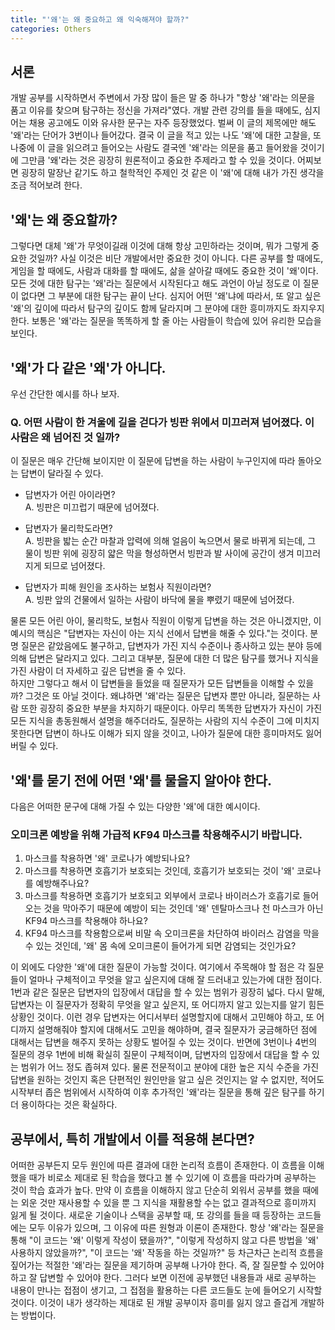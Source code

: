 ```yaml
---
title: "'왜'는 왜 중요하고 왜 익숙해져야 할까?"
categories: Others
---
```


## 서론

개발 공부를 시작하면서 주변에서 가장 많이 들은 말 중 하나가 "항상 '왜'라는 의문을 품고 이유를 찾으며 탐구하는 정신을 가져라"였다. 개발 관련 강의를 들을 때에도, 심지어는 채용 공고에도 이와 유사한 문구는 자주 등장했었다. 벌써 이 글의 제목에만 해도 '왜'라는 단어가 3번이나 들어갔다. 결국 이 글을 적고 있는 나도 '왜'에 대한 고찰을, 또 나중에 이 글을 읽으려고 들어오는 사람도 결국엔 '왜'라는 의문을 품고 들어왔을 것이기에 그만큼 '왜'라는 것은 굉장히 원론적이고 중요한 주제라고 할 수 있을 것이다. 어찌보면 굉장히 말장난 같기도 하고 철학적인 주제인 것 같은 이 '왜'에 대해 내가 가진 생각을 조금 적어보려 한다.

## '왜'는 왜 중요할까?

그렇다면 대체 '왜'가 무엇이길래 이것에 대해 항상 고민하라는 것이며, 뭐가 그렇게 중요한 것일까? 사실 이것은 비단 개발에서만 중요한 것이 아니다. 다른 공부를 할 때에도, 게임을 할 때에도, 사람과 대화를 할 때에도, 삶을 살아갈 때에도 중요한 것이 '왜'이다. 모든 것에 대한 탐구는 '왜'라는 질문에서 시작된다고 해도 과언이 아닐 정도로 이 질문이 없다면 그 부분에 대한 탐구는 끝이 난다. 심지어 어떤 '왜'냐에 따라서, 또 알고 싶은 '왜'의 깊이에 따라서 탐구의 깊이도 함께 달라지며 그 분야에 대한 흥미까지도 좌지우지한다. 보통은 '왜'라는 질문을 똑똑하게 할 줄 아는 사람들이 학습에 있어 유리한 모습을 보인다.

## '왜'가 다 같은 '왜'가 아니다.

우선 간단한 예시를 하나 보자.

### Q. 어떤 사람이 한 겨울에 길을 걷다가 빙판 위에서 미끄러져 넘어졌다. 이 사람은 왜 넘어진 것 일까?

이 질문은 매우 간단해 보이지만 이 질문에 답변을 하는 사람이 누구인지에 따라 돌아오는 답변이 달라질 수 있다.

- 답변자가 어린 아이라면?  
  A. 빙판은 미끄럽기 때문에 넘어졌다.

- 답변자가 물리학도라면?  
  A. 빙판을 밟는 순간 마찰과 압력에 의해 얼음이 녹으면서 물로 바뀌게 되는데, 그 물이 빙판 위에 굉장히 얇은 막을 형성하면서 빙판과 발 사이에 공간이 생겨 미끄러지게 되므로 넘어졌다.

- 답변자가 피해 원인을 조사하는 보험사 직원이라면?  
  A. 빙판 앞의 건물에서 일하는 사람이 바닥에 물을 뿌렸기 때문에 넘어졌다.

물론 모든 어린 아이, 물리학도, 보험사 직원이 이렇게 답변을 하는 것은 아니겠지만, 이 예시의 핵심은 "답변자는 자신이 아는 지식 선에서 답변을 해줄 수 있다."는 것이다. 분명 질문은 같았음에도 불구하고, 답변자가 가진 지식 수준이나 종사하고 있는 분야 등에 의해 답변은 달라지고 있다. 그리고 대부분, 질문에 대한 더 많은 탐구를 했거나 지식을 가진 사람이 더 자세하고 깊은 답변을 줄 수 있다.  
하지만 그렇다고 해서 이 답변들을 들었을 때 질문자가 모든 답변들을 이해할 수 있을까? 그것은 또 아닐 것이다. 왜냐하면 '왜'라는 질문은 답변자 뿐만 아니라, 질문하는 사람 또한 굉장히 중요한 부분을 차지하기 때문이다. 아무리 똑똑한 답변자가 자신이 가진 모든 지식을 총동원해서 설명을 해주더라도, 질문하는 사람의 지식 수준이 그에 미치지 못한다면 답변이 하나도 이해가 되지 않을 것이고, 나아가 질문에 대한 흥미마저도 잃어버릴 수 있다.

## '왜'를 묻기 전에 어떤 '왜'를 물을지 알아야 한다.

다음은 어떠한 문구에 대해 가질 수 있는 다양한 '왜'에 대한 예시이다.

### 오미크론 예방을 위해 가급적 KF94 마스크를 착용해주시기 바랍니다.

1. 마스크를 착용하면 '왜' 코로나가 예방되나요?
2. 마스크를 착용하면 호흡기가 보호되는 것인데, 호흡기가 보호되는 것이 '왜' 코로나를 예방해주나요?
3. 마스크를 착용하면 호흡기가 보호되고 외부에서 코로나 바이러스가 호흡기로 들어오는 것을 막아주기 때문에 예방이 되는 것인데 '왜' 덴탈마스크나 천 마스크가 아닌 KF94 마스크를 착용해야 하나요?
4. KF94 마스크를 착용함으로써 비말 속 오미크론을 차단하여 바이러스 감염을 막을 수 있는 것인데, '왜' 몸 속에 오미크론이 들어가게 되면 감염되는 것인가요?

이 외에도 다양한 '왜'에 대한 질문이 가능할 것이다. 여기에서 주목해야 할 점은 각 질문들이 얼마나 구체적이고 무엇을 알고 싶은지에 대해 잘 드러내고 있는가에 대한 점이다. 1번과 같은 질문은 답변자의 입장에서 대답을 할 수 있는 범위가 굉장히 넓다. 다시 말해, 답변자는 이 질문자가 정확히 무엇을 알고 싶은지, 또 어디까지 알고 있는지를 알기 힘든 상황인 것이다. 이런 경우 답변자는 어디서부터 설명할지에 대해서 고민해야 하고, 또 어디까지 설명해줘야 할지에 대해서도 고민을 해야하며, 결국 질문자가 궁금해하던 점에 대해서는 답변을 해주지 못하는 상황도 벌어질 수 있는 것이다. 반면에 3번이나 4번의 질문의 경우 1번에 비해 확실히 질문이 구체적이며, 답변자의 입장에서 대답을 할 수 있는 범위가 어느 정도 좁혀져 있다. 물론 전문적이고 분야에 대한 높은 지식 수준을 가진 답변을 원하는 것인지 혹은 단편적인 원인만을 알고 싶은 것인지는 알 수 없지만, 적어도 시작부터 좁은 범위에서 시작하여 이후 추가적인 '왜'라는 질문을 통해 깊은 탐구를 하기 더 용이하다는 것은 확실하다.

## 공부에서, 특히 개발에서 이를 적용해 본다면?

어떠한 공부든지 모두 원인에 따른 결과에 대한 논리적 흐름이 존재한다. 이 흐름을 이해했을 때가 비로소 제대로 된 학습을 했다고 볼 수 있기에 이 흐름을 따라가며 공부하는 것이 학습 효과가 높다. 만약 이 흐름을 이해하지 않고 단순히 외워서 공부를 했을 때에는 외운 것만 재사용할 수 있을 뿐 그 지식을 재활용할 수는 없고 결과적으로 흥미까지 잃게 될 것이다. 새로운 기술이나 스택을 공부할 때, 또 강의를 들을 때 등장하는 코드들에는 모두 이유가 있으며, 그 이유에 따른 원형과 이론이 존재한다. 항상 '왜'라는 질문을 통해 "이 코드는 '왜' 이렇게 작성이 됐을까?", "이렇게 작성하지 않고 다른 방법을 '왜' 사용하지 않았을까?", "이 코드는 '왜' 작동을 하는 것일까?" 등 차근차근 논리적 흐름을 짚어가는 적절한 '왜'라는 질문을 제기하며 공부해 나가야 한다. 즉, 잘 질문할 수 있어야 하고 잘 답변할 수 있어야 한다. 그러다 보면 이전에 공부했던 내용들과 새로 공부하는 내용이 만나는 접점이 생기고, 그 접점을 활용하는 다른 코드들도 눈에 들어오기 시작할 것이다. 이것이 내가 생각하는 제대로 된 개발 공부이자 흥미를 잃지 않고 즐겁게 개발하는 방법이다.
